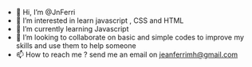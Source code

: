- 👋 Hi, I’m @JnFerri
- 👀 I’m interested in learn javascript , CSS and HTML
- 🌱 I’m currently learning Javascript
- 💞️ I’m looking to collaborate on basic and simple codes to improve my skills and use them to help someone
- 📫 How to reach me ? send me an email on jeanferrimh@gmail.com

<!---
JnFerri/JnFerri is a ✨ special ✨ repository because its `README.md` (this file) appears on your GitHub profile.
You can click the Preview link to take a look at your changes.
--->
